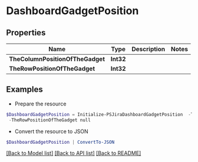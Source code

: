# DashboardGadgetPosition
## Properties

Name | Type | Description | Notes
------------ | ------------- | ------------- | -------------
**TheColumnPositionOfTheGadget** | **Int32** |  | 
**TheRowPositionOfTheGadget** | **Int32** |  | 

## Examples

- Prepare the resource
```powershell
$DashboardGadgetPosition = Initialize-PSJiraDashboardGadgetPosition  -TheColumnPositionOfTheGadget null `
 -TheRowPositionOfTheGadget null
```

- Convert the resource to JSON
```powershell
$DashboardGadgetPosition | ConvertTo-JSON
```

[[Back to Model list]](../README.md#documentation-for-models) [[Back to API list]](../README.md#documentation-for-api-endpoints) [[Back to README]](../README.md)

